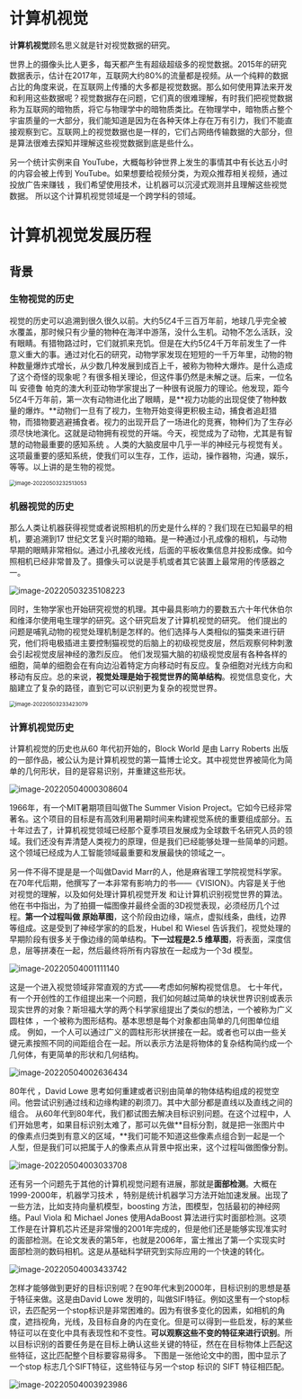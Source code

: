 # 计算机视觉

**计算机视觉**顾名思义就是针对视觉数据的研究。

世界上的摄像头比人更多，每天都产生有超级超级多的视觉数据。2015年的研究数据表示，估计在2017年，互联网大约80%的流量都是视频。从一个纯粹的数据占比的角度来说，在互联网上传播的大多都是视觉数据。那么如何使用算法来开发和利用这些数据呢？视觉数据存在问题，它们真的很难理解，有时我们把视觉数据称为互联网的暗物质，将它与物理学中的暗物质类比。在物理学中，暗物质占整个宇宙质量的一大部分，我们能知道是因为在各种天体上存在万有引力，我们不能直接观察到它。互联网上的视觉数据也是一样的，它们占网络传输数据的大部分，但是算法很难去探知并理解这些视觉数据到底是些什么。

另一个统计实例来自 YouTube，大概每秒钟世界上发生的事情其中有长达五小时的内容会被上传到 YouTube。如果想要给视频分类，为观众推荐相关视频，通过投放广告来赚钱 ，我们希望使用技术，让机器可以沉浸式观测并且理解这些视觉数据。
所以这个计算机视觉领域是一个跨学科的领域。

# 计算机视觉发展历程

## 背景

### 生物视觉的历史

视觉的历史可以追溯到很久很久以前。大约5亿4千三百万年前，地球几乎完全被水覆盖，那时候只有少量的物种在海洋中游荡，没什么生机。动物不怎么活跃，没有眼睛。有猎物路过时，它们就抓来充饥。但是在大约5亿4千万年前发生了一件意义重大的事。通过对化石的研究，动物学家发现在短短的一千万年里，动物的物种数量爆炸式增长，从少数几种发展到成百上千，被称为物种大爆炸。是什么造成了这个奇怪的现象呢？有很多相关理论，但这件事仍然是未解之谜。后来，一位名叫 安德鲁 帕克的澳大利亚动物学家提出了一种很有说服力的理论。他发现，距今5亿4千万年前，第一次有动物进化出了眼睛，是**视力功能的出现促使了物种数量的爆炸。**动物们一旦有了视力，生物开始变得更积极主动，捕食者追赶猎物，而猎物要逃避捕食者。视力的出现开启了一场进化的竞赛，物种们为了生存必须尽快地演化。这就是动物拥有视觉的开端。今天，视觉成为了动物，尤其是有智慧的动物最重要的感知系统 。人类的大脑皮层中几乎一半的神经元与视觉有关。这项最重要的感知系统，使我们可以生存，工作，运动，操作器物，沟通，娱乐，等等。以上讲的是生物的视觉。

<img src="https://raw.githubusercontent.com/verfallen/cs231n-2017-notes/main/img/image-20220503232513053.png" alt="image-20220503232513053" style="zoom: 67%;" />

### 机器视觉的历史

那么人类让机器获得视觉或者说照相机的历史是什么样的？我们现在已知最早的相机，要追溯到17 世纪文艺复兴时期的暗箱。是一种通过小孔成像的相机，与动物早期的眼睛非常相似。通过小孔接收光线，后面的平板收集信息并投影成像。如今照相机已经非常普及了。摄像头可以说是手机或者其它装置上最常用的传感器之一。

![image-20220503235108223](https://raw.githubusercontent.com/verfallen/cs231n-2017-notes/main/img/image-20220503235108223.png)

同时，生物学家也开始研究视觉的机理。其中最具影响力的要数五六十年代休伯尔和维泽尔使用电生理学的研究。这个研究启发了计算机视觉的研究。
他们提出的问题是哺乳动物的视觉处理机制是怎样的。他们选择与人类相似的猫类来进行研究，他们将电极插进主要控制猫视觉的后脑上的初级视觉皮层，然后观察何种刺激会引起视觉皮层神经的激烈反应。
他们发现猫大脑的初级视觉皮层有各种各样的细胞，简单的细胞会在有向边沿着特定方向移动时有反应。复杂细胞对光线方向和移动有反应。总的来说，**视觉处理是始于视觉世界的简单结构**。视觉信息变化，大脑建立了复杂的路径，直到它可以识别更为复杂的视觉世界。

<img src="https://raw.githubusercontent.com/verfallen/cs231n-2017-notes/main/img/image-20220503233423079.png" alt="image-20220503233423079" style="zoom:67%;" />

### 计算机视觉历史

计算机视觉的历史也从60 年代初开始的，Block World 是由 Larry Roberts 出版的一部作品，被公认为是计算机视觉的第一篇博士论文。其中视觉世界被简化为简单的几何形状，目的是容易识别，并重建这些形状。

![image-20220504000308604](https://raw.githubusercontent.com/verfallen/cs231n-2017-notes/main/img/image-20220504000308604.png)

1966年，有一个MIT暑期项目叫做The Summer Vision Project。它如今已经非常著名。这个项目的目标是有高效利用暑期时间来构建视觉系统的重要组成部分。五十年过去了，计算机视觉领域已经那个夏季项目发展成为全球数千名研究人员的领域。我们还没有弄清楚人类视力的原理，但是我们已经能够处理一些简单的问题。这个领域已经成为人工智能领域最重要和发展最快的领域之一。

另一件不得不提是是一个叫做David Marr的人，他是麻省理工学院视觉科学家。在70年代后期，他撰写了一本非常有影响力的书——《VISION》。内容是关于他对视觉的理解，以及如何处理计算机视觉开发 和让计算机识别视觉世界的算法。他在书中指出，为了拍摄一幅图像并最终全面的3D视觉表现，必须经历几个过程。**第一个过程叫做 原始草图**，这个阶段由边缘，端点，虚拟线条，曲线，边界等组成。这是受到了神经学家的的启发，Hubel 和 Wiesel 告诉我们，视觉处理的早期阶段有很多关于像边缘的简单结构。**下一过程是2.5 维草图**，将表面，深度信息，层等拼凑在一起，然后最终将所有内容放在一起成为一个3d 模型。

![image-20220504001111140](https://raw.githubusercontent.com/verfallen/cs231n-2017-notes/main/img/image-20220504001111140.png)

这是一个进入视觉领域非常直观的方式——考虑如何解构视觉信息。
七十年代，有一个开创性的工作组提出来一个问题，我们如何越过简单的块状世界识别或表示现实世界的对象？斯坦福大学的两个科学家组提出了类似的想法，一个被称为广义圆柱体 ，一个被称为图形结构。基本思想是每个对象都由简单的几何图单位组成。
例如，一个人可以通过广义的圆柱形形状拼接在一起。或者也可以由一些关键元素按照不同的间距组合在一起。所以表示方法是将物体的复杂结构简约成一个几何体，有更简单的形状和几何结构。

![image-20220504002636434](https://raw.githubusercontent.com/verfallen/cs231n-2017-notes/main/img/image-20220504002636434.png)

80年代 ，David Lowe 思考如何重建或者识别由简单的物体结构组成的视觉空间。他尝试识别通过线和边缘构建的剃须刀。其中大部分都是直线以及直线之间的组合。
从60年代到80年代，我们都试图去解决目标识别问题。在这个过程中，人们开始思考，如果目标识别太难了，那可以先做**目标分割，就是把一张图片中的像素点归类到有意义的区域，**我们可能不知道这些像素点组合到一起是一个人型，但是我们可以把属于人的像素点从背景中抠出来，这个过程叫做图像分割。

![image-20220504003033708](https://raw.githubusercontent.com/verfallen/cs231n-2017-notes/main/img/image-20220504003033708.png)

还有另一个问题先于其他的计算机视觉问题有进展，那就是**面部检测**。大概在 1999-2000年，机器学习技术 ，特别是统计机器学习方法开始加速发展。出现了一些方法，比如支持向量机模型，boosting 方法，图模型，包括最初的神经网络。Paul Viola 和 Michael Jones 使用AdaBoost 算法进行实时面部检测。这项工作是在计算机芯片还是非常慢的2001年完成的，但是他们还是能够实现准实时的面部检测。在论文发表的第5年，也就是2006年，富士推出了第一个实现实时面部检测的数码相机。这是从基础科学研究到实际应用的一个快速的转化。

![image-20220504003433742](https://raw.githubusercontent.com/verfallen/cs231n-2017-notes/main/img/image-20220504003433742.png)

怎样才能够做到更好的目标识别呢？在90年代末到2000年，目标识别的思想是基于特征来做。这是由David Lowe 发明的，叫做SIFI特征。例如这里有一个stop标识，去匹配另一个stop标识是非常困难的。因为有很多变化的因素，如相机的角度，遮挡视角，光线，及目标自身的内在变化。但是可以得到一些启发，标的某些特征可以在变化中具有表现性和不变性。**可以观察这些不变的特征来进行识别**。所以目标识别的首要任务是在目标上确认这些关键的特征，然在在目标物体上匹配这些特征，这比匹配整个目标要容易得多。
下图是一张他论文中的图，图中显示了一个stop 标志几个SIFT特征，这些特征与另一个stop 标识的 SIFT 特征相匹配。

![image-20220504003923986](https://raw.githubusercontent.com/verfallen/cs231n-2017-notes/main/img/image-20220504003923986.png)

